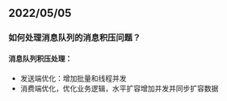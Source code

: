 ## 2022/05/05

### 如何处理消息队列的消息积压问题？

#### 消息队列积压处理：

- 发送端优化：增加批量和线程并发
- 消费端优化，优化业务逻辑，水平扩容增加并发并同步扩容数据